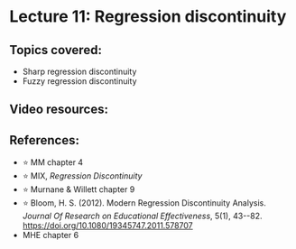 # Lecture 11: Regression discontinuity

## Topics covered:

* Sharp regression discontinuity
* Fuzzy regression discontinuity 

## Video resources:

## References:

* :star: MM chapter 4
* :star: MIX, *Regression Discontinuity*
* :star: Murnane & Willett chapter 9
* :star: Bloom, H. S. (2012). Modern Regression Discontinuity Analysis. *Journal Of Research on Educational Effectiveness*, 5(1), 43--82. https://doi.org/10.1080/19345747.2011.578707
* MHE chapter 6


